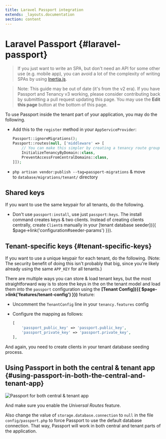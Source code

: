 ```yaml
---
title: Laravel Passport integration
extends: _layouts.documentation
section: content
---
```


# Laravel Passport {#laravel-passport}

> If you just want to write an SPA, but don't need an API for some other use (e.g. mobile app), you can avoid a lot of the complexity of writing SPAs by using [Inertia.js](https://inertiajs.com/).

> Note: This guide may be out of date (it's from the v2 era). If you have Passport and Tenancy v3 working, please consider contributing back by submitting a pull request updating this page. You may use the **Edit this page** button at the bottom of this page.

To use Passport inside the tenant part of your application, you may do the following.

- Add this to the `register` method in your `AppServiceProvider`:

    ```php
    Passport::ignoreMigrations();
    Passport::routes(null, ['middleware' => [
        // You can make this simpler by creating a tenancy route group
        InitializeTenancyByDomain::class,
        PreventAccessFromCentralDomains::class,
    ]]);
    ```

- `php artisan vendor:publish --tag=passport-migrations` & move to `database/migrations/tenant/` directory

## **Shared keys**

If you want to use the same keypair for all tenants, do the following.

- Don't use `passport:install`, use just `passport:keys`. The install command creates keys & two clients. Instead of creating clients centrally, create `Client`s manually in your [tenant database seeder]({{ $page->link('configuration#seeder-params') }}).

## **Tenant-specific keys** {#tenant-specific-keys}

If you want to use a unique keypair for each tenant, do the following. (Note: The security benefit of doing this isn't probably that big, since you're likely already using the same `APP_KEY` for all tenants.)

There are multiple ways you can store & load tenant keys, but the most straightforward way is to store the keys in the on the tenant model and load them into the `passport` configuration using the **[Tenant Config]({{ $page->link('features/tenant-config') }})** feature:

- Uncomment the `TenantConfig` line in your `tenancy.features` config
- Configure the mapping as follows:

    ```php
    [
        'passport_public_key' => 'passport.public_key',
        'passport_private_key' => 'passport.private_key',
    ],
    ```

And again, you need to create clients in your tenant database seeding process.

## Using Passport in both the central & tenant app {#using-passport-in-both-the-central-and-tenant-app}

![Passport for both central & tenant app](/assets/images/passport_universal.png)

And make sure you enable the *Universal Routes* feature.

Also change the value of `storage.database.connection` to `null` in the file `config/passport.php` to force Passport to use the default database connection. That way, Passport will work in both central and tenant parts of the application.
